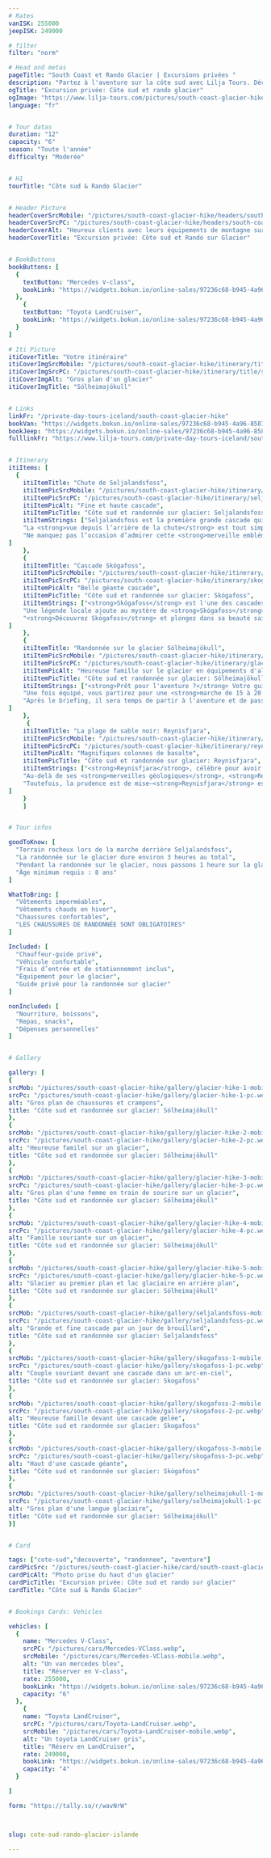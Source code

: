 ```yaml
---
# Rates
vanISK: 255000
jeepISK: 249000

# filter
filter: "norm"

# Head and metas
pageTitle: "South Coast et Rando Glacier | Excursions privées "
description: "Partez à l'aventure sur la côte sud avec Lilja Tours. Découvrez Seljalandsfoss et Skógafoss, explorez la plage de Reynisfjara et randonnez sur le glacier Sólheimajökull.​"
ogTitle: "Excursion privée: Côte sud et rando glacier"
ogImage: "https://www.lilja-tours.com/pictures/south-coast-glacier-hike/card/south-coast-glacier-hike.webp"
language: "fr"


# Tour datas
duration: "12"
capacity: "6"
season: "Toute l'année"
difficulty: "Moderée"


# H1
tourTitle: "Côte sud & Rando Glacier"


# Header Picture
headerCoverSrcMobile: "/pictures/south-coast-glacier-hike/headers/south-coast-glacier-hike-mobile.webp"
headerCoverSrcPC: "/pictures/south-coast-glacier-hike/headers/south-coast-glacier-hike-pc.webp"
headerCoverAlt: "Heureux clients avec leurs équipements de montagne sur un glacier"
headerCoverTitle: "Excursion privée: Côte sud et Rando sur Glacier"


# BookButtons
bookButtons: [
  {
    textButton: "Mercedes V-class",
    bookLink: "https://widgets.bokun.io/online-sales/97236c68-b945-4a96-8587-660bdc4c45fd/experience-calendar/753723"
  },
    {
    textButton: "Toyota LandCruiser",
    bookLink: "https://widgets.bokun.io/online-sales/97236c68-b945-4a96-8587-660bdc4c45fd/experience-calendar/753724"
  }
]

# Iti Picture
itiCoverTitle: "Votre itinéraire"
itiCoverImgSrcMobile: "/pictures/south-coast-glacier-hike/itinerary/title/solo-mobile.webp"
itiCoverImgSrcPC: "/pictures/south-coast-glacier-hike/itinerary/title/solo-pc.webp"
itiCoverImgAlt: "Gros plan d'un glacier"
itiCoverImgTitle: "Sólheimajökull"


# Links
linkFr: "/private-day-tours-iceland/south-coast-glacier-hike"
bookVan: "https://widgets.bokun.io/online-sales/97236c68-b945-4a96-8587-660bdc4c45fd/experience-calendar/753723"
bookJeep: "https://widgets.bokun.io/online-sales/97236c68-b945-4a96-8587-660bdc4c45fd/experience-calendar/753724"
fulllinkFr: "https://www.lilja-tours.com/private-day-tours-iceland/south-coast-glacier-hike"


# Itinerary
itiItems: [
  { 
    itiItemTitle: "Chute de Seljalandsfoss",
    itiItemPicSrcMobile: "/pictures/south-coast-glacier-hike/itinerary/seljalandsfoss-mobile.webp",
    itiItemPicSrcPC: "/pictures/south-coast-glacier-hike/itinerary/seljalandsfoss-pc.webp",
    itiItemPicAlt: "Fine et haute cascade",
    itiItemPicTitle: "Côte sud et randonnée sur glacier: Seljalandsfoss",
    itiItemStrings: ["Seljalandsfoss est la première grande cascade qui accueille les voyageurs longeant la côte sud de l'Islande depuis Reykjavík. Avec ses <strong>60 mètres</strong> de hauteur, elle est célèbre pour sa <strong>grotte dissimulée derrière le rideau d'eau</strong>. Ce passage naturel permet aux visiteurs de <strong>marcher derrière la cascade</strong>, offrant une expérience immersive et spectaculaire, rythmée par le grondement de l'eau qui résonne tout autour.",
    "La <strong>vue depuis l’arrière de la chute</strong> est tout simplement fascinante, faisant de ce site un lieu incontournable pour les <strong>photographes et les amoureux de la nature</strong>. Préparez-vous à être éclaboussé, car la brume est inévitable ! Si vous voyagez en <strong>hiver</strong>, sachez que le sentier derrière la cascade est fermé en raison des conditions glaciales, garantissant ainsi la sécurité des visiteurs.",
    "Ne manquez pas l’occasion d’admirer cette <strong>merveille emblématique de l’Islande</strong>, un joyau incontournable de la côte sud."
]
    },
    {
    itiItemTitle: "Cascade Skógafoss",
    itiItemPicSrcMobile: "/pictures/south-coast-glacier-hike/itinerary/skogafoss-mobile.webp",
    itiItemPicSrcPC: "/pictures/south-coast-glacier-hike/itinerary/skogafoss-pc.webp",
    itiItemPicAlt: "Belle géante cascade",
    itiItemPicTitle: "Côte sud et randonnée sur glacier: Skógafoss",
    itiItemStrings: ["<strong>Skógafoss</strong> est l'une des cascades les plus emblématiques d'Islande, facilement repérable depuis la <strong>Route One</strong> le long de la <strong>côte sud</strong>. Avec ses <strong>60 mètres</strong> de hauteur, sa chute d'eau puissante génère une brume envoûtante, créant souvent de <strong>magnifiques arcs-en-ciel</strong> les jours ensoleillés—un véritable paradis pour les photographes. Sa beauté spectaculaire et son aura majestueuse attirent des visiteurs du monde entier, et sa popularité a encore grandi après son apparition dans <strong>Game of Thrones</strong>, en faisant un lieu incontournable pour les passionnés et les voyageurs.",
    "Une légende locale ajoute au mystère de <strong>Skógafoss</strong>. Selon le folklore, un <strong>trésor caché par un géant</strong> se trouverait derrière la cascade. De nombreux explorateurs ont tenté de le découvrir, mais son existence reste un mystère. Votre guide vous racontera cette fascinante histoire en explorant les environs. Pour les amateurs de sensations fortes, un <strong>escalier adjacent</strong> mène à un <strong>point de vue époustouflant</strong>, offrant des <strong>panoramas spectaculaires</strong> sur les paysages environnants.",
    "<strong>Découvrez Skógafoss</strong> et plongez dans sa beauté saisissante, son histoire fascinante et les légendes qui en font un lieu véritablement magique."
]
    },
    {
    itiItemTitle: "Randonnée sur le glacier Sólheimajökull",
    itiItemPicSrcMobile: "/pictures/south-coast-glacier-hike/itinerary/glacier-hike-mobile.webp",
    itiItemPicSrcPC: "/pictures/south-coast-glacier-hike/itinerary/glacier-hike-pc.webp",
    itiItemPicAlt: "Heureuse famille sur le glacier en équipements d'alpinisme",
    itiItemPicTitle: "Côte sud et randonnée sur glacier: Sólheimajökull",
    itiItemStrings: ["<strong>Prêt pour l'aventure ?</strong> Votre guide vous équipera d'un <strong>harnais, d'un casque, de crampons et d'un piolet</strong>, afin que vous soyez parfaitement préparé pour cette expérience unique.",
    "Une fois équipé, vous partirez pour une <strong>marche de 15 à 20 minutes</strong> jusqu'au bord du <strong>glacier Sólheimajökull</strong>. Sur place, votre guide vous donnera des <strong>instructions de sécurité essentielles</strong> et vous expliquera comment progresser en toute confiance sur la glace.",
    "Après le briefing, il sera temps de partir à l'aventure et de passer environ <strong>une heure sur la glace</strong>. Comme il s'agit d'une <strong>randonnée privée sur glacier</strong>, votre guide vous éloignera des foules, vous offrant ainsi l'incroyable sensation d'avoir le glacier rien que pour vous."
]
    },
     {
    itiItemTitle: "La plage de sable noir: Reynisfjara",
    itiItemPicSrcMobile: "/pictures/south-coast-glacier-hike/itinerary/reynisfjara-mobile.webp",
    itiItemPicSrcPC: "/pictures/south-coast-glacier-hike/itinerary/reynisfjara-pc.webp",
    itiItemPicAlt: "Magnifiques colonnes de basalte",
    itiItemPicTitle: "Côte sud et randonnée sur glacier: Reynisfjara",
    itiItemStrings: ["<strong>Reynisfjara</strong>, célèbre pour avoir servi de décor à la <strong>Dragon Glass Cave</strong> dans <strong>Game of Thrones</strong>, est la <strong>plage de sable noir</strong> la plus spectaculaire d’Islande. Ses <strong>imposantes colonnes de basalte</strong>, ses <strong>vagues puissantes</strong> et ses <strong>falaises dramatiques</strong> forment un paysage surréaliste qui fascine les visiteurs tout au long de l’année. Le <strong>rugissant océan Atlantique</strong> renforce son caractère sauvage et indompté, en faisant un lieu incontournable pour les <strong>photographes et les amoureux de la nature</strong>.",
    "Au-delà de ses <strong>merveilles géologiques</strong>, <strong>Reynisfjara</strong> se transforme en été en un <strong>site de nidification</strong> animé, accueillant des milliers d’<strong>oiseaux migrateurs</strong>, dont les emblématiques <strong>macareux</strong>. Ces oiseaux marins reviennent chaque année pour se reproduire sur les falaises dominant le sable noir, offrant une <strong>expérience d’observation unique</strong>. Les visiteurs peuvent les admirer en train de <strong>plonger dans l’océan</strong> pour pêcher ou de se reposer sur les formations rocheuses escarpées.",
    "Toutefois, la prudence est de mise—<strong>Reynisfjara</strong> est tristement célèbre pour ses <strong>vagues scélérates</strong>, qui surgissent sans avertissement. Découvrez ce <strong>site emblématique d’Islande</strong> et laissez-vous émerveiller par la <strong>puissance brute de la nature</strong> et sa faune vibrante."
]
    }
    ]


# Tour infos

goodToKnow: [
  "Terrain rocheux lors de la marche derrière Seljalandsfoss",
  "La randonnée sur le glacier dure environ 3 heures au total",
  "Pendant la randonnée sur le glacier, nous passons 1 heure sur la glace",
  "Âge minimum requis : 8 ans"
]

WhatToBring: [
  "Vêtements imperméables",
  "Vêtements chauds en hiver",
  "Chaussures confortables",
  "LES CHAUSSURES DE RANDONNÉE SONT OBLIGATOIRES"
]

Included: [
  "Chauffeur-guide privé",
  "Véhicule confortable",
  "Frais d’entrée et de stationnement inclus",
  "Équipement pour le glacier",
  "Guide privé pour la randonnée sur glacier"
]

nonIncluded: [
  "Nourriture, boissons", 
  "Repas, snacks", 
  "Dépenses personnelles"
]


# Gallery

gallery: [
{
srcMob: "/pictures/south-coast-glacier-hike/gallery/glacier-hike-1-mobile.webp",
srcPc: "/pictures/south-coast-glacier-hike/gallery/glacier-hike-1-pc.webp",
alt: "Gros plan de chaussures et crampons",
title: "Côte sud et randonnée sur glacier: Sólheimajökull"
},    
{
srcMob: "/pictures/south-coast-glacier-hike/gallery/glacier-hike-2-mobile.webp",
srcPc: "/pictures/south-coast-glacier-hike/gallery/glacier-hike-2-pc.webp",
alt: "Heureuse familel sur un glacier",
title: "Côte sud et randonnée sur glacier: Sólheimajökull"
},    
{
srcMob: "/pictures/south-coast-glacier-hike/gallery/glacier-hike-3-mobile.webp",
srcPc: "/pictures/south-coast-glacier-hike/gallery/glacier-hike-3-pc.webp",
alt: "Gros plan d'une femme en train de sourire sur un glacier",
title: "Côte sud et randonnée sur glacier: Sólheimajökull"
},  
{
srcMob: "/pictures/south-coast-glacier-hike/gallery/glacier-hike-4-mobile.webp",
srcPc: "/pictures/south-coast-glacier-hike/gallery/glacier-hike-4-pc.webp",
alt: "Famille souriante sur un glacier",
title: "Côte sud et randonnée sur glacier: Sólheimajökull"
},  
{
srcMob: "/pictures/south-coast-glacier-hike/gallery/glacier-hike-5-mobile.webp",
srcPc: "/pictures/south-coast-glacier-hike/gallery/glacier-hike-5-pc.webp",
alt: "Glacier au premier plan et lac glaciaire en arrière plan",
title: "Côte sud et randonnée sur glacier: Sólheimajökull"
},   
{
srcMob: "/pictures/south-coast-glacier-hike/gallery/seljalandsfoss-mobile.webp",
srcPc: "/pictures/south-coast-glacier-hike/gallery/seljalandsfoss-pc.webp",
alt: "Grande et fine cascade par un jour de brouillard",
title: "Côte sud et randonnée sur glacier: Seljalandsfoss"
},    
{
srcMob: "/pictures/south-coast-glacier-hike/gallery/skogafoss-1-mobile.webp",
srcPc: "/pictures/south-coast-glacier-hike/gallery/skogafoss-1-pc.webp",
alt: "Couple souriant devant une cascade dans un arc-en-ciel",
title: "Côte sud et randonnée sur glacier: Skogafoss"
},  
{
srcMob: "/pictures/south-coast-glacier-hike/gallery/skogafoss-2-mobile.webp",
srcPc: "/pictures/south-coast-glacier-hike/gallery/skogafoss-2-pc.webp",
alt: "Heureuse famille devant une cascade gelée",
title: "Côte sud et randonnée sur glacier: Skogafoss"
},  
{
srcMob: "/pictures/south-coast-glacier-hike/gallery/skogafoss-3-mobile.webp",
srcPc: "/pictures/south-coast-glacier-hike/gallery/skogafoss-3-pc.webp",
alt: "Haut d'une cascade géante",
title: "Côte sud et randonnée sur glacier: Skógafoss"
},  
{
srcMob: "/pictures/south-coast-glacier-hike/gallery/solheimajokull-1-mobile.webp",
srcPc: "/pictures/south-coast-glacier-hike/gallery/solheimajokull-1-pc.webp",
alt: "Gros plan d'une langue glaciaire",
title: "Côte sud et randonnée sur glacier: Sólheimajökull"
}]


# Card

tags: ["cote-sud","decouverte", "randonnee", "aventure"]
cardPicSrc: "/pictures/south-coast-glacier-hike/card/south-coast-glacier-hike.webp"
cardPicAlt: "Photo prise du haut d'un glacier"
cardPicTitle: "Excursion privée: Côte sud et rando sur glacier"
cardTitle: "Côte sud & Rando Glacier"


# Bookings Cards: Vehicles

vehicles: [
  {
    name: "Mercedes V-Class",
    srcPC: "/pictures/cars/Mercedes-VClass.webp",
    srcMobile: "/pictures/cars/Mercedes-VClass-mobile.webp",
    alt: "Un van mercedes bleu",
    title: "Réserver en V-class",
    rate: 255000,
    bookLink: "https://widgets.bokun.io/online-sales/97236c68-b945-4a96-8587-660bdc4c45fd/experience-calendar/753723",
    capacity: "6"
  },
    {
    name: "Toyota LandCruiser",
    srcPC: "/pictures/cars/Toyota-LandCruiser.webp",
    srcMobile: "/pictures/cars/Toyota-LandCruiser-mobile.webp",
    alt: "Un toyota LandCruiser gris",
    title: "Réserv en LandCruiser",
    rate: 249000,
    bookLink: "https://widgets.bokun.io/online-sales/97236c68-b945-4a96-8587-660bdc4c45fd/experience-calendar/753724",
    capacity: "4"
  }

]

form: "https://tally.so/r/wavNrW"



slug: cote-sud-rando-glacier-islande

---
```

